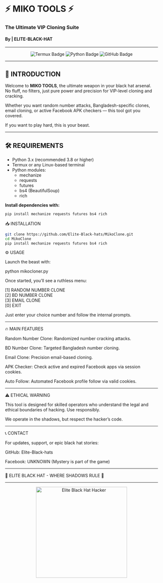 # ⚡ MIKO TOOLS ⚡  
### The Ultimate VIP Cloning Suite  
#### By </ELITE> | ELITE-BLACK-HAT

---

<p align="center">
  <img src="https://img.shields.io/badge/Platform-Termux-44CC11?style=for-the-badge&logo=termux" alt="Termux Badge"/>
  <img src="https://img.shields.io/badge/Python-3.x-3776AB?style=for-the-badge&logo=python&logoColor=white" alt="Python Badge"/>
  <img src="https://img.shields.io/badge/GitHub-CLI-181717?style=for-the-badge&logo=github" alt="GitHub Badge"/>
</p>

---

## 🚀 INTRODUCTION

Welcome to **MIKO TOOLS**, the ultimate weapon in your black hat arsenal. No fluff, no filters, just pure power and precision for VIP-level cloning and cracking.

Whether you want random number attacks, Bangladesh-specific clones, email cloning, or active Facebook APK checkers — this tool got you covered.

If you want to play hard, this is your beast.

---

## 🛠️ REQUIREMENTS

- Python 3.x (recommended 3.8 or higher)  
- Termux or any Linux-based terminal  
- Python modules:  
  - mechanize  
  - requests  
  - futures  
  - bs4 (BeautifulSoup)  
  - rich  

**Install dependencies with:**  
```bash
pip install mechanize requests futures bs4 rich

```

📥 INSTALLATION
```bash
git clone https://github.com/Elite-Black-hats/MikoClone.git
cd MikoClone
pip install mechanize requests futures bs4 rich
```

⚙️ USAGE

Launch the beast with:

python mikocloner.py

Once started, you’ll see a ruthless menu:

[1] RANDOM NUMBER CLONE  
[2] BD NUMBER CLONE  
[3] EMAIL CLONE  
[0] EXIT

Just enter your choice number and follow the internal prompts.


---

🔥 MAIN FEATURES

Random Number Clone: Randomized number cracking attacks.

BD Number Clone: Targeted Bangladesh number cloning.

Email Clone: Precision email-based cloning.

APK Checker: Check active and expired Facebook apps via session cookies.

Auto Follow: Automated Facebook profile follow via valid cookies.



---

⚠️ ETHICAL WARNING

This tool is designed for skilled operators who understand the legal and ethical boundaries of hacking. Use responsibly.

We operate in the shadows, but respect the hacker’s code.


---

📞 CONTACT

For updates, support, or epic black hat stories:

GitHub: Elite-Black-hats

Facebook: UNKNOWN (Mystery is part of the game)



---

🖤 ELITE BLACK HAT - WHERE SHADOWS RULE 🖤


---

<p align="center">
  <img src="https://c.tenor.com/6hA6-jztUwwAAAAC/hacker-cyber.gif" alt="Elite Black Hat Hacker" width="300"/>
</p>
